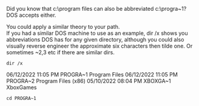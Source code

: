 Did you know that c:\program files can also be abbreviated c:\progra~1? DOS accepts either.  
  
You could apply a similar theory to your path.  
If you had a similar DOS machine to use as an example, dir /x shows you abbreviations DOS has for any given directory, although you could also visually reverse engineer the approximate six characters then tilde one. Or sometimes ~2,3 etc if there are similar dirs.

```command prompt - target
dir /x
```

06/12/2022  11:05 PM              PROGRA~1     Program Files
06/12/2022  11:05 PM              PROGRA~2     Program Files (x86)
05/10/2022  08:04 PM             XBOXGA~1     XboxGames

```command prompt - target
cd PROGRA~1
```

